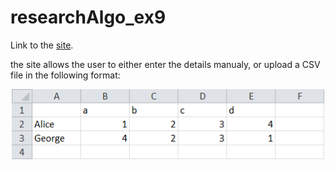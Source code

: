 # researchAlgo_ex9
 
 Link to the [site](http://itayhasidi.pythonanywhere.com/).


the site allows the user to either enter the details manualy, or upload a CSV file in the following format:

<p align="center">
  <img src="https://github.com/ItayHasidi/researchAlgo_ex9/blob/main/Screenshot_3.png" width="500" title="CSV Format">
</p>
